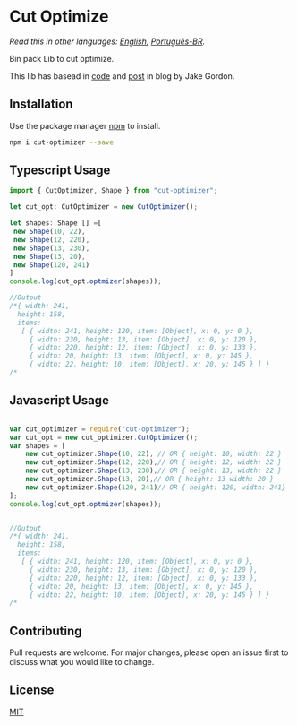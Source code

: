 # Cut Optimize

*Read this in other languages: [English](README.md), [Português-BR](README-pt-br.md).*

Bin pack Lib to cut optimize.

This lib has basead in [code](https://github.com/jakesgordon/bin-packing) and [post](https://codeincomplete.com/posts/bin-packing/) in blog by Jake Gordon.

## Installation

Use the package manager [npm](https://www.npmjs.com/package/cut-optimizer) to install.

```bash
npm i cut-optimizer --save
```

## Typescript Usage

```typescript
import { CutOptimizer, Shape } from "cut-optimizer";

let cut_opt: CutOptimizer = new CutOptimizer();

let shapes: Shape [] =[
 new Shape(10, 22),
 new Shape(12, 220),
 new Shape(13, 230),
 new Shape(13, 20),
 new Shape(120, 241)
]
console.log(cut_opt.optmizer(shapes));

//Output
/*{ width: 241,
  height: 158,
  items: 
   [ { width: 241, height: 120, item: [Object], x: 0, y: 0 },
     { width: 230, height: 13, item: [Object], x: 0, y: 120 },
     { width: 220, height: 12, item: [Object], x: 0, y: 133 },
     { width: 20, height: 13, item: [Object], x: 0, y: 145 },
     { width: 22, height: 10, item: [Object], x: 20, y: 145 } ] }
/*
```

## Javascript Usage

```javascript

var cut_optimizer = require("cut-optimizer");
var cut_opt = new cut_optimizer.CutOptimizer();
var shapes = [
    new cut_optimizer.Shape(10, 22), // OR { height: 10, width: 22 }
    new cut_optimizer.Shape(12, 220),// OR { height: 12, width: 22 }
    new cut_optimizer.Shape(13, 230),// OR { height: 13, width: 22 }
    new cut_optimizer.Shape(13, 20),// OR { height: 13 width: 20 }
    new cut_optimizer.Shape(120, 241)// OR { height: 120, width: 241}
];
console.log(cut_opt.optmizer(shapes));


//Output
/*{ width: 241,
  height: 158,
  items: 
   [ { width: 241, height: 120, item: [Object], x: 0, y: 0 },
     { width: 230, height: 13, item: [Object], x: 0, y: 120 },
     { width: 220, height: 12, item: [Object], x: 0, y: 133 },
     { width: 20, height: 13, item: [Object], x: 0, y: 145 },
     { width: 22, height: 10, item: [Object], x: 20, y: 145 } ] }
/*
```

## Contributing
Pull requests are welcome. For major changes, please open an issue first to discuss what you would like to change.

## License
[MIT](https://choosealicense.com/licenses/mit/)
